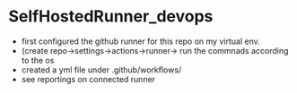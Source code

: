 # SelfHostedRunner_devops
* first configured the github runner for this repo on my virtual env.
* (create repo->settings->actions->runner-> run the commnads according to the os
* created a yml file under .github/workflows/
* see reportings on connected runner

